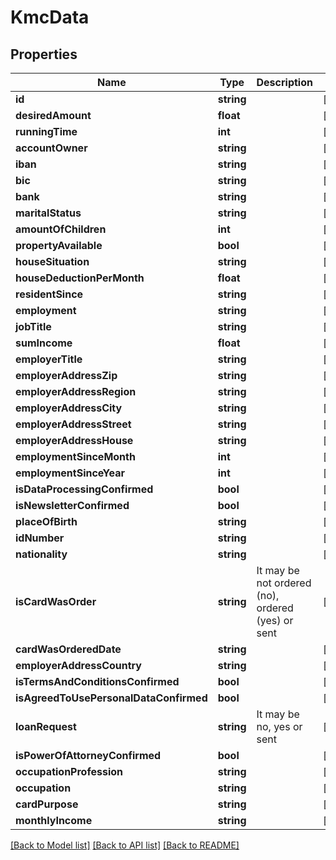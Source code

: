 # KmcData

## Properties
Name | Type | Description | Notes
------------ | ------------- | ------------- | -------------
**id** | **string** |  | [optional] 
**desiredAmount** | **float** |  | [optional] 
**runningTime** | **int** |  | [optional] 
**accountOwner** | **string** |  | [optional] 
**iban** | **string** |  | [optional] 
**bic** | **string** |  | [optional] 
**bank** | **string** |  | [optional] 
**maritalStatus** | **string** |  | [optional] 
**amountOfChildren** | **int** |  | [optional] 
**propertyAvailable** | **bool** |  | [optional] 
**houseSituation** | **string** |  | [optional] 
**houseDeductionPerMonth** | **float** |  | [optional] 
**residentSince** | **string** |  | [optional] 
**employment** | **string** |  | [optional] 
**jobTitle** | **string** |  | [optional] 
**sumIncome** | **float** |  | [optional] 
**employerTitle** | **string** |  | [optional] 
**employerAddressZip** | **string** |  | [optional] 
**employerAddressRegion** | **string** |  | [optional] 
**employerAddressCity** | **string** |  | [optional] 
**employerAddressStreet** | **string** |  | [optional] 
**employerAddressHouse** | **string** |  | [optional] 
**employmentSinceMonth** | **int** |  | [optional] 
**employmentSinceYear** | **int** |  | [optional] 
**isDataProcessingConfirmed** | **bool** |  | [optional] 
**isNewsletterConfirmed** | **bool** |  | [optional] 
**placeOfBirth** | **string** |  | [optional] 
**idNumber** | **string** |  | [optional] 
**nationality** | **string** |  | [optional] 
**isCardWasOrder** | **string** | It may be not ordered (no), ordered (yes) or sent | [optional] 
**cardWasOrderedDate** | **string** |  | [optional] 
**employerAddressCountry** | **string** |  | [optional] 
**isTermsAndConditionsConfirmed** | **bool** |  | [optional] 
**isAgreedToUsePersonalDataConfirmed** | **bool** |  | [optional] 
**loanRequest** | **string** | It may be no, yes or sent | [optional] 
**isPowerOfAttorneyConfirmed** | **bool** |  | [optional] 
**occupationProfession** | **string** |  | [optional] 
**occupation** | **string** |  | [optional] 
**cardPurpose** | **string** |  | [optional] 
**monthlyIncome** | **string** |  | [optional] 

[[Back to Model list]](../../README.md#documentation-for-models) [[Back to API list]](../../README.md#documentation-for-api-endpoints) [[Back to README]](../../README.md)

